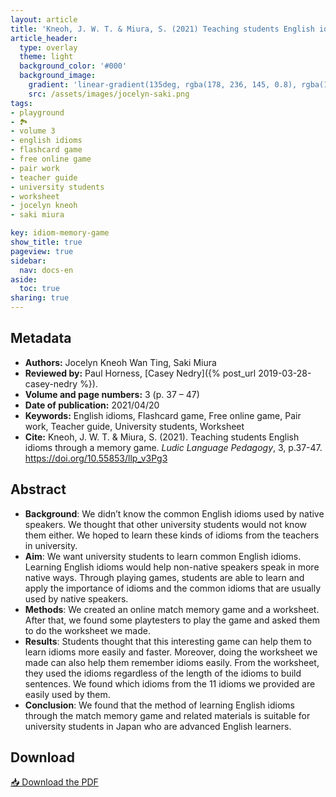 ```yaml
---
layout: article
title: 'Kneoh, J. W. T. & Miura, S. (2021) Teaching students English idioms through a memory game'
article_header:
  type: overlay
  theme: light
  background_color: '#000'
  background_image:
    gradient: 'linear-gradient(135deg, rgba(178, 236, 145, 0.8), rgba(147, 81, 182, 0.8))'
    src: /assets/images/jocelyn-saki.png
tags:
- playground
- 🏞
- volume 3
- english idioms
- flashcard game
- free online game
- pair work
- teacher guide
- university students
- worksheet
- jocelyn kneoh
- saki miura

key: idiom-memory-game
show_title: true
pageview: true
sidebar:
  nav: docs-en
aside:
  toc: true
sharing: true
---
```


<meta name="citation_title" content="Teaching students English idioms through a memory Game">
<meta name="citation_author" content="Kneoh, Jocelyn Wan Ting">
<meta name="citation_author" content="Miura, Saki">
<meta name="citation_publication_date" content="2021/04/20">
<meta name="citation_journal_title" content="Ludic Language Pedagogy">
<meta name="citation_volume" content="3">
<meta name="citation_firstpage" content="37">
<meta name="citation_lastpage" content="47">
<meta name="citation_pdf_url" content="http://www.llpjournal.org/assets/publication-pdfs/2021-jocelyn-saki-learn-idioms-with-memory-game.pdf">


<!--more-->

## Metadata

- **Authors:** Jocelyn Kneoh Wan Ting, Saki Miura
- **Reviewed by:** Paul Horness, [Casey Nedry]({% post_url 2019-03-28-casey-nedry %}).
- **Volume and page numbers:** 3 (p. 37 – 47)
- **Date of publication:** 2021/04/20
- **Keywords:** English idioms, Flashcard game, Free online game, Pair work, Teacher guide, University students, Worksheet
- **Cite:** Kneoh, J. W. T. & Miura, S. (2021). Teaching students English idioms through a memory game. *Ludic Language Pedagogy*, 3, p.37-47. https://doi.org/10.55853/llp_v3Pg3

## Abstract

- **Background**: We didn’t know the common English idioms used by native speakers. We thought that other university students would not know them either. We hoped to learn these kinds of idioms from the teachers in university.
- **Aim**: We want university students to learn common English idioms. Learning English idioms would help non-native speakers speak in more native ways. Through playing games, students are able to learn and apply the importance of idioms and the common idioms that are usually used by native speakers.
- **Methods**: We created an online match memory game and a worksheet. After that, we found some playtesters to play the game and asked them to do the worksheet we made.
- **Results**: Students thought that this interesting game can help them to learn idioms more easily and faster. Moreover, doing the worksheet we made can also help them remember idioms easily. From the worksheet, they used the idioms regardless of the length of the idioms to build sentences. We found which idioms from the 11 idioms we provided are easily used by them.
- **Conclusion**: We found that the method of learning English idioms through the match memory game and related materials is suitable for university students in Japan who are advanced English learners.

## Download

<a class="button button--action button--rounded button--lg" href="/assets/publication-pdfs/2021-jocelyn-saki-learn-idioms-with-memory-game.pdf"><i class="fas fa-file-download"></i> 📥 Download the PDF </a>